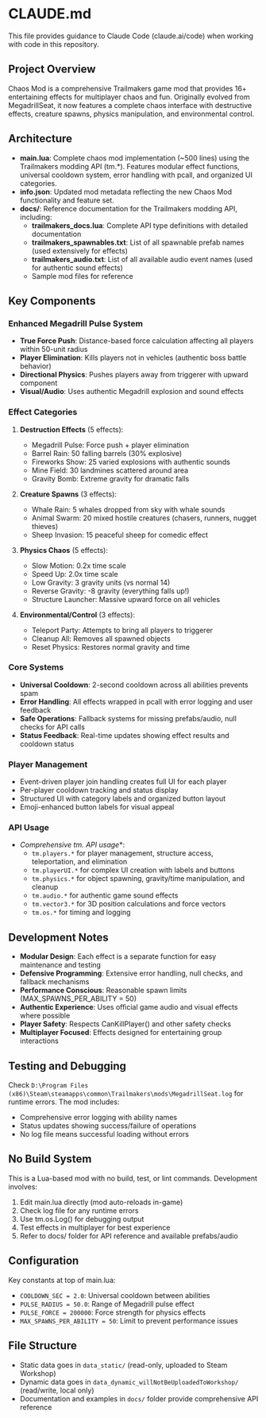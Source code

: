 # CLAUDE.md

This file provides guidance to Claude Code (claude.ai/code) when working with code in this repository.

## Project Overview

Chaos Mod is a comprehensive Trailmakers game mod that provides 16+ entertaining effects for multiplayer chaos and fun. Originally evolved from MegadrillSeat, it now features a complete chaos interface with destructive effects, creature spawns, physics manipulation, and environmental control.

## Architecture

- **main.lua**: Complete chaos mod implementation (~500 lines) using the Trailmakers modding API (tm.*). Features modular effect functions, universal cooldown system, error handling with pcall, and organized UI categories.
- **info.json**: Updated mod metadata reflecting the new Chaos Mod functionality and feature set.
- **docs/**: Reference documentation for the Trailmakers modding API, including:
  - **trailmakers_docs.lua**: Complete API type definitions with detailed documentation
  - **trailmakers_spawnables.txt**: List of all spawnable prefab names (used extensively for effects)
  - **trailmakers_audio.txt**: List of all available audio event names (used for authentic sound effects)
  - Sample mod files for reference

## Key Components

### Enhanced Megadrill Pulse System
- **True Force Push**: Distance-based force calculation affecting all players within 50-unit radius
- **Player Elimination**: Kills players not in vehicles (authentic boss battle behavior)
- **Directional Physics**: Pushes players away from triggerer with upward component
- **Visual/Audio**: Uses authentic Megadrill explosion and sound effects

### Effect Categories
1. **Destruction Effects** (5 effects):
   - Megadrill Pulse: Force push + player elimination
   - Barrel Rain: 50 falling barrels (30% explosive)
   - Fireworks Show: 25 varied explosions with authentic sounds
   - Mine Field: 30 landmines scattered around area
   - Gravity Bomb: Extreme gravity for dramatic falls

2. **Creature Spawns** (3 effects):
   - Whale Rain: 5 whales dropped from sky with whale sounds
   - Animal Swarm: 20 mixed hostile creatures (chasers, runners, nugget thieves)
   - Sheep Invasion: 15 peaceful sheep for comedic effect

3. **Physics Chaos** (5 effects):
   - Slow Motion: 0.2x time scale
   - Speed Up: 2.0x time scale
   - Low Gravity: 3 gravity units (vs normal 14)
   - Reverse Gravity: -8 gravity (everything falls up!)
   - Structure Launcher: Massive upward force on all vehicles

4. **Environmental/Control** (3 effects):
   - Teleport Party: Attempts to bring all players to triggerer
   - Cleanup All: Removes all spawned objects
   - Reset Physics: Restores normal gravity and time

### Core Systems
- **Universal Cooldown**: 2-second cooldown across all abilities prevents spam
- **Error Handling**: All effects wrapped in pcall with error logging and user feedback
- **Safe Operations**: Fallback systems for missing prefabs/audio, null checks for API calls
- **Status Feedback**: Real-time updates showing effect results and cooldown status

### Player Management
- Event-driven player join handling creates full UI for each player
- Per-player cooldown tracking and status display
- Structured UI with category labels and organized button layout
- Emoji-enhanced button labels for visual appeal

### API Usage
- **Comprehensive tm.* API usage**:
  - `tm.players.*` for player management, structure access, teleportation, and elimination
  - `tm.playerUI.*` for complex UI creation with labels and buttons
  - `tm.physics.*` for object spawning, gravity/time manipulation, and cleanup
  - `tm.audio.*` for authentic game sound effects
  - `tm.vector3.*` for 3D position calculations and force vectors
  - `tm.os.*` for timing and logging

## Development Notes

- **Modular Design**: Each effect is a separate function for easy maintenance and testing
- **Defensive Programming**: Extensive error handling, null checks, and fallback mechanisms
- **Performance Conscious**: Reasonable spawn limits (MAX_SPAWNS_PER_ABILITY = 50)
- **Authentic Experience**: Uses official game audio and visual effects where possible
- **Player Safety**: Respects CanKillPlayer() and other safety checks
- **Multiplayer Focused**: Effects designed for entertaining group interactions

## Testing and Debugging

Check `D:\Program Files (x86)\Steam\steamapps\common\Trailmakers\mods\MegadrillSeat.log` for runtime errors. The mod includes:
- Comprehensive error logging with ability names
- Status updates showing success/failure of operations
- No log file means successful loading without errors

## No Build System

This is a Lua-based mod with no build, test, or lint commands. Development involves:

1. Edit main.lua directly (mod auto-reloads in-game)
2. Check log file for any runtime errors
3. Use tm.os.Log() for debugging output
4. Test effects in multiplayer for best experience
5. Refer to docs/ folder for API reference and available prefabs/audio

## Configuration

Key constants at top of main.lua:
- `COOLDOWN_SEC = 2.0`: Universal cooldown between abilities
- `PULSE_RADIUS = 50.0`: Range of Megadrill pulse effect  
- `PULSE_FORCE = 200000`: Force strength for physics effects
- `MAX_SPAWNS_PER_ABILITY = 50`: Limit to prevent performance issues

## File Structure

- Static data goes in `data_static/` (read-only, uploaded to Steam Workshop)
- Dynamic data goes in `data_dynamic_willNotBeUploadedToWorkshop/` (read/write, local only)
- Documentation and examples in `docs/` folder provide comprehensive API reference